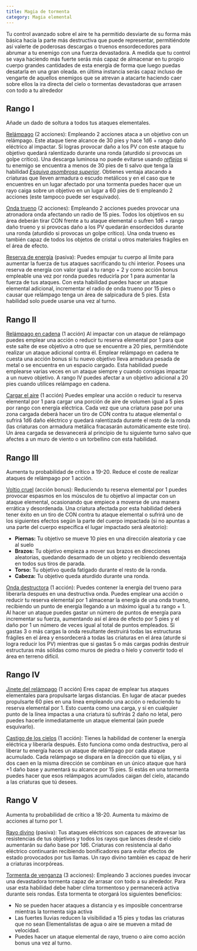 ```yaml
---
title: Magia de tormenta
category: Magia elemental
---
```


Tu control avanzado sobre el aire te ha permitido desviarte de su forma más básica hacia la parte más destructiva que puede representar, permitiéndote así valerte de poderosas descargas o truenos ensordecedores para abrumar a tu enemigo con una fuerza devastadora. A medida que tu control se vaya haciendo más fuerte serás más capaz de almacenar en tu propio cuerpo grandes cantidades de esta energía de forma que luego puedas desatarla en una gran oleada. en última instancia serás capaz incluso de vengarte de aquellos enemigos que se atrevan a atacarte haciendo caer sobre ellos la ira directa del cielo o tormentas devastadoras que arrasen con todo a tu alrededor

## Rango I 

Añade un dado de soltura a todos tus ataques elementales.

<u>Relámpago</u> (2 acciones): Empleando 2 acciones ataca a un objetivo con un relámpago. Este ataque tiene alcance de 30 pies y hace 1d6 + rango daño eléctrico al impactar. Si logras provocar daño a los PV con este ataque tu objetivo quedará ralentizado durante una ronda (aturdido si provocas un golpe crítico). Una descarga luminosa no puede evitarse usando *[reflejos](https://raldamain.com/rules/Rangos/Combate/reflejos.html)* si tu enemigo se encuentra a menos de 30 pies de ti salvo que tenga la habilidad [*Esquiva asombrosa superior*](https://raldamain.com/rules/Rangos/Combate/reflejos.html#rango-iv). Obtienes ventaja atacando a criaturas que lleven armadura o escudo metálicos y en el caso que te encuentres en un lugar afectado por una tormenta puedes hacer que un rayo caiga sobre un objetivo en un lugar a 60 pies de ti empleando 2 acciones (este tampoco puede ser esquivado). 

<u>Onda trueno</u> (2 acciones): Empleando 2 acciones puedes provocar una atronadora onda afectando un radio de 15 pies. Todos los objetivos en su área deberán tirar CON frente a tu ataque elemental o sufren 1d6 + rango daño trueno y si provocas daño a los PV quedarán ensordecidos durante una ronda (aturdido si provocas un golpe crítico). Una onda trueno es también capaz de todos los objetos de cristal u otros materiales frágiles en el área de efecto.

<u>Reserva de energía</u> (pasiva): Puedes empujar tu cuerpo al límite para aumentar la fuerza de tus ataques sacrificando tu chi interior. Posees una reserva de energía con valor igual a tu rango + 2 y como acción bonus empleable una vez por ronda puedes reducirla por 1 para aumentar la fuerza de tus ataques. Con esta habilidad puedes hacer un ataque elemental adicional, incrementar el radio de onda trueno por 15 pies o causar que relámpago tenga un área de salpicadura de 5 pies. Esta habilidad solo puede usarse una vez al turno.

## Rango II

<u>Relámpago en cadena</u> (1 acción) Al impactar con un ataque de relámpago puedes emplear una acción o reducir tu reserva elemental por 1 para que este salte de ese objetivo a otro que se encuentre a 20 pies, permitiéndote realizar un ataque adicional contra él. Emplear relámpago en cadena te cuesta una acción bonus si tu nuevo objetivo lleva armadura pesada de metal o se encuentra en un espacio cargado. Esta habilidad puede emplearse varias veces en un ataque siempre y cuando consigas impactar a un nuevo objetivo. A rango IV puedes afectar a un objetivo adicional a 20 pies cuando utilices relámpago en cadena. 

<u>Cargar el aire</u> (1 acción) Puedes emplear una acción o reducir tu reserva elemental por 1 para cargar una porción de aire de volumen igual a 5 pies por rango con energía eléctrica. Cada vez que una criatura pase por una zona cargada deberá hacer un tiro de CON contra tu ataque elemental o sufrirá 1d6 daño eléctrico y quedará ralentizada durante el resto de la ronda (las criaturas con armadura metálica fracasarán automáticamente este tiro). Un área cargada se desvanecerá al principio de tu siguiente turno salvo que afectes a un muro de viento o un torbellino con esta habilidad.

## Rango III

Aumenta tu probabilidad de crítico a 19-20. Reduce el coste de realizar ataques de relámpago por 1 acción.

<u>Voltio cruel</u> (acción bonus): Reduciendo tu reserva elemental por 1 puedes provocar espasmos en los músculos de tu objetivo al impactar con un ataque elemental, ocasionando que empiece a moverse de una manera errática y desordenada. Una criatura afectada por esta habilidad deberá tener éxito en un tiro de CON contra tu ataque elemental o sufrirá uno de los siguientes efectos según la parte del cuerpo impactada (si no apuntas a una parte del cuerpo específica el lugar impactado será aleatorio):

- **Piernas:** Tu objetivo se mueve 10 pies en una dirección aleatoria y cae al suelo
- **Brazos:** Tu objetivo empieza a mover sus brazos en direcciones aleatorias, quedando desarmado de un objeto y recibiendo desventaja en todos sus tiros de parada.
- **Torso:** Tu objetivo queda fatigado durante el resto de la ronda. 
- **Cabeza:** Tu objetivo queda aturdido durante una ronda.

<u>Onda destructora</u> (1 acción): Puedes contener la energía del trueno para liberarla después en una destructiva onda. Puedes emplear una acción o reducir tu reserva elemental por 1 almacenar la energía de una onda trueno, recibiendo un punto de energía llegando a un máximo igual a tu rango + 1. Al hacer un ataque puedes gastar un número de puntos de energía para incrementar su fuerza, aumentando así el área de efecto por 5 pies y el daño por 1 un número de veces igual al total de puntos empleados. Si gastas 3 o más cargas la onda resultante destruirá todas las estructuras frágiles en el área y ensordecerá a todas las criaturas en el área (aturde si logra reducir los PV) mientras que si gastas 5 o más cargas podrás destruir estructuras más sólidas como muros de piedra o hielo y convertir todo el área en terreno difícil.

## Rango IV

<u>Jinete del relámpago</u> (1 acción) Eres capaz de emplear tus ataques elementales para propulsarte largas distancias. En lugar de atacar puedes propulsarte 60 pies en una linea empleando una acción o reduciendo tu reserva elemental por 1. Esto cuenta como una carga, y si en cualquier punto de la línea impactas a una criatura tú sufrirás 2 daño no letal, pero puedes hacerle inmediatamente un ataque elemental (aún puede esquivarlo).

<u>Castigo de los cielos</u> (1 acción): Tienes la habilidad de contener la energía eléctrica y liberarla después. Esto funciona como onda destructiva, pero al liberar tu energía haces un ataque de relámpago por cada ataque acumulado. Cada relámpago se dispara en la dirección que tú elijas, y si dos caen en la misma dirección se combinan en un único ataque que hará +1 daño base y aumentará su alcance por 15 pies. Si estás en una tormenta puedes hacer que esos relámpagos acumulados caigan del cielo, atacando a las criaturas que tú desees.

## Rango V 

Aumenta tu probabilidad de crítico a 18-20. Aumenta tu máximo de acciones al turno por 1.

<u>Rayo divino</u> (pasiva): Tus ataques eléctricos son capaces de atravesar las resistencias de tus objetivos y todos los rayos que lances desde el cielo aumentarán su daño base por 1d6. Criaturas con resistencia al daño eléctrico continuarán recibiendo bonificadores para evitar efectos de estado provocados por tus llamas. Un rayo divino también es capaz de herir a criaturas incorpóreas.

<u>Tormenta de venganza</u> (3 acciones): Empleando 3 acciones puedes invocar una devastadora tormenta capaz de arrasar con todo a su alrededor. Para usar esta habilidad debe haber clima tormentoso y permanecerá activa durante seis rondas. Esta tormenta te otorgará los siguientes beneficios:

- No se pueden hacer ataques a distancia y es imposible concentrarse mientras la tormenta siga activa
- Las fuertes lluvias reducen la visibilidad a 15 pies y todas las criaturas que no sean Elementalistas de agua o aire se mueven a mitad de velocidad.
- Puedes hacer un ataque elemental de rayo, trueno o aire como acción bonus una vez al turno.